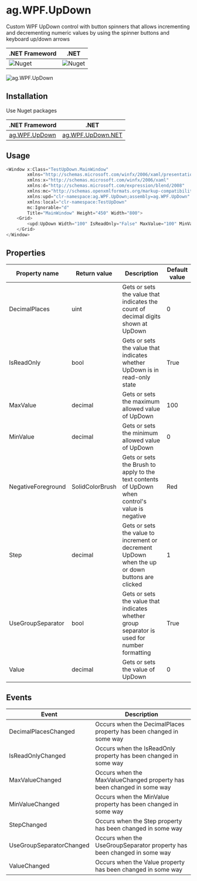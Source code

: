 # ag.WPF.UpDown

Custom WPF UpDown control with button spinners that allows incrementing and decrementing numeric values by using the spinner buttons and keyboard up/down arrows

.NET Frameword | .NET
|--|---
![Nuget](https://img.shields.io/nuget/v/ag.WPF.UpDown) | ![Nuget](https://img.shields.io/nuget/v/ag.WPF.UpDown.NET)

![ag.WPF.UpDown](https://am3pap005files.storage.live.com/y4mSekd7bc2AyP1hfqoMK_SB7kIS8jTXNBAigd2iigKv8MT5AK6cThVj1epV2nXNSMwX3xkD0MZHjxDkwe3TXiGs6yhknHIpEJNukzmvEB54cdWHKeejX8ZbYGt-t0tJCR7Md_Ktw6OQDo73H68g1Qlr1zwqUbtKAQHmShGnCnS2JBym4GzzzBc7NIQ5tu9TrLo?width=134&height=62&cropmode=none "ag.WPF.UpDown")

## Installation

Use Nuget packages

.NET Frameword | .NET
|--|---
[ag.WPF.UpDown](https://www.nuget.org/packages/ag.WPF.UpDown/) | [ag.WPF.UpDown.NET](https://www.nuget.org/packages/ag.WPF.UpDown.NET/)

## Usage

```csharp
<Window x:Class="TestUpDown.MainWindow"
        xmlns="http://schemas.microsoft.com/winfx/2006/xaml/presentation"
        xmlns:x="http://schemas.microsoft.com/winfx/2006/xaml"
        xmlns:d="http://schemas.microsoft.com/expression/blend/2008"
        xmlns:mc="http://schemas.openxmlformats.org/markup-compatibility/2006"
        xmlns:upd="clr-namespace:ag.WPF.UpDown;assembly=ag.WPF.UpDown"
        xmlns:local="clr-namespace:TestUpDown"
        mc:Ignorable="d"
        Title="MainWindow" Height="450" Width="800">
    <Grid>
        <upd:UpDown Width="100" IsReadOnly="False" MaxValue="100" MinValue="-100" NegativeForeground="Red" Step="1" DecimalPlaces="0"/>
    </Grid>
</Window>
```

## Properties

Property name | Return value | Description | Default value
--- | --- | --- | ---
DecimalPlaces | uint | Gets or sets the value that indicates the count of decimal digits shown at UpDown | 0
IsReadOnly | bool | Gets or sets the value that indicates whether UpDown is in read-only state | True
MaxValue | decimal | Gets or sets the maximum allowed value of UpDown | 100
MinValue | decimal | Gets or sets the minimum allowed value of UpDown | 0
NegativeForeground | SolidColorBrush | Gets or sets the Brush to apply to the text contents of UpDown when control's value is negative | Red
Step | decimal | Gets or sets the value to increment or decrement UpDown when the up or down buttons are clicked | 1
UseGroupSeparator | bool | Gets or sets the value that indicates whether group separator is used for number formatting | True
Value | decimal | Gets or sets the value of UpDown | 0

## Events

Event | Description
--- | ---
DecimalPlacesChanged |  Occurs when the DecimalPlaces property has been changed in some way
IsReadOnlyChanged | Occurs when the IsReadOnly property has been changed in some way
MaxValueChanged | Occurs when the MaxValueChanged property has been changed in some way
MinValueChanged | Occurs when the MinValue property has been changed in some way
StepChanged | Occurs when the Step property has been changed in some way
UseGroupSeparatorChanged | Occurs when the UseGroupSeparator property has been changed in some way
ValueChanged | Occurs when the Value property has been changed in some way